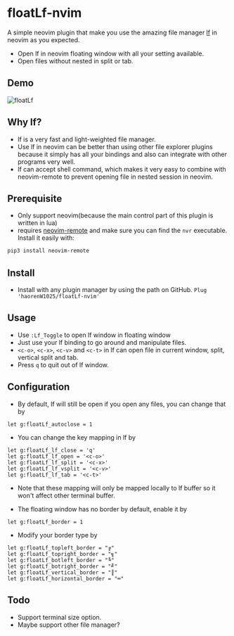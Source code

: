 # floatLf-nvim

A simple neovim plugin that make you use the amazing file manager [lf](https://github.com/gokcehan/lf) in neovim as you expected.

- Open lf in neovim floating window with all your setting available.
- Open files without nested in split or tab.

## Demo

![floatLf](./floatLf_demo.gif)


## Why lf?

- lf is a very fast and light-weighted file manager.
- Use lf in neovim can be better than using other file explorer plugins because it simply has all your bindings and also can integrate with other programs very well.
- lf can accept shell command, which makes it very easy to combine with neovim-remote to prevent opening file in nested session in neovim.

## Prerequisite

- Only support neovim(because the main control part of this plugin is written in lua)
- requires [neovim-remote](https://github.com/mhinz/neovim-remote) and make sure you can find the  `nvr` executable. Install it easily with:
```bash
pip3 install neovim-remote
```

## Install

- Install with any plugin manager by using the path on GitHub.
```Plug 'haorenW1025/floatLf-nvim'```

## Usage

- Use `:Lf_Toggle` to open lf window in floating window
- Just use your lf binding to go around and manipulate files.
- `<c-o>`, `<c-x>`, `<c-v>` and `<c-t>` in lf can open file in current window, split, vertical split and tab.
- Press `q` to quit out of lf window.

## Configuration

- By default, lf will still be open if you open any files, you can change that by
```
let g:floatLf_autoclose = 1
```

- You can change the key mapping in lf by
```
let g:floatLf_lf_close = 'q'
let g:floatLf_lf_open = '<c-o>'
let g:floatLf_lf_split = '<c-x>'
let g:floatLf_lf_vsplit = '<c-v>'
let g:floatLf_lf_tab = '<c-t>'
```
- Note that these mapping will only be mapped locally to lf buffer so it won't affect other terminal buffer.

- The floating window has no border by default, enable it by
```
let g:floatLf_border = 1
```

- Modify your border type by
```
let g:floatLf_topleft_border = "╔"
let g:floatLf_topright_border = "╗"
let g:floatLf_botleft_border = "╚"
let g:floatLf_botright_border = "╝"
let g:floatLf_vertical_border = "║"
let g:floatLf_horizontal_border = "═"
```

## Todo
- Support terminal size option.
- Maybe support other file manager?
